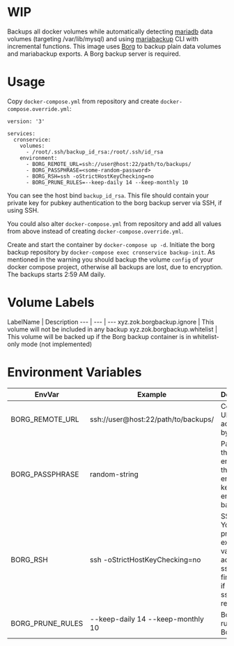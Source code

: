 WIP
====

Backups all docker volumes while automatically detecting [mariadb](https://hub.docker.com/_/mariadb) data volumes
(targeting /var/lib/mysql) and using [mariabackup](https://mariadb.com/kb/en/library/mariabackup-options/) CLI with incremental functions.
This image uses [Borg](https://www.borgbackup.org/) to backup plain data volumes and mariabackup exports. A Borg backup server is
required.

Usage
===
Copy `docker-compose.yml` from repository and create `docker-compose.override.yml`:
```
version: '3'

services:
  cronservice:
    volumes:
      - /root/.ssh/backup_id_rsa:/root/.ssh/id_rsa
    environment:
      - BORG_REMOTE_URL=ssh://user@host:22/path/to/backups/ 
      - BORG_PASSPHRASE=<some-random-password>
      - BORG_RSH=ssh -oStrictHostKeyChecking=no
      - BORG_PRUNE_RULES=--keep-daily 14 --keep-monthly 10
```

You can see the host bind `backup_id_rsa`. This file should contain your private key for pubkey authentication to the borg backup
server via SSH, if using SSH.

You could also alter `docker-compose.yml` from repository and add all values from above instead of
creating `docker-compose.override.yml`.

Create and start the container by `docker-compose up -d`.
Initiate the borg backup repository by `docker-compose exec cronservice backup-init`.
As mentioned in the warning you should backup the volume `config` of your docker compose project, otherwise all backups are lost,
due to encryption.
The backups starts 2:59 AM daily.

Volume Labels
====

LabelName | Description
--- | --- | ---
xyz.zok.borgbackup.ignore | This volume will not be included in any backup
xyz.zok.borgbackup.whitelist | This volume will be backed up if the Borg backup container is in whitelist-only mode (not implemented)



Environment Variables
====

EnvVar | Example | Description
--- | --- | ---
BORG_REMOTE_URL | ssh://user@host:22/path/to/backups/ | Connection URL accepted by Borg
BORG_PASSPHRASE | random-string | Passphrase that encrypts the encryption keys that encrypt the backups.
BORG_RSH | ssh -oStrictHostKeyChecking=no | SSH invoke. You should provide example value to accept the ssh fingerprint, if using ssh:// remote URL
BORG_PRUNE_RULES | --keep-daily 14 --keep-monthly 10 | Borg prune rules. See Borg doc.
